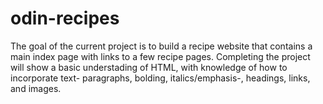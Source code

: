 # odin-recipes
The goal of the current project is to build a recipe website that contains
a main index page with links to a few recipe pages. Completing the project
will show a basic understading of HTML, with knowledge of how to incorporate
text- paragraphs, bolding, italics/emphasis-, headings, links, and images.
